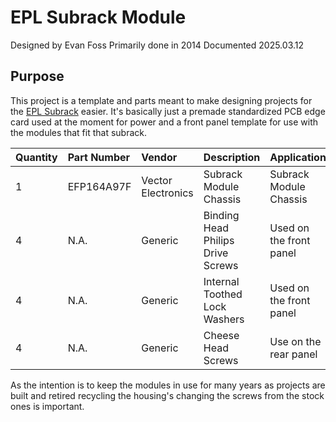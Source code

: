 # EPL Subrack Module

Designed by Evan Foss
Primarily done in 2014
Documented 2025.03.12

## Purpose

This project is a template and parts meant to make designing projects for the <a href="https://github.com/EPL-Engineering/epl_subrack">EPL Subrack</a> easier. It's basically just a premade standardized PCB edge card used at the moment for power and a front panel template for use with the modules that fit that subrack.

|Quantity           |Part Number                            |Vendor                     |Description                        |Application
|:---------------   |:---------------                       |:---------------           |:---------------                   |:---------------
|1                  |EFP164A97F                             |Vector Electronics         |Subrack Module Chassis             |Subrack Module Chassis
|4                  |N.A.                                   |Generic                    |Binding Head Philips Drive Screws  |Used on the front panel
|4                  |N.A.                                   |Generic                    |Internal Toothed Lock Washers      |Used on the front panel
|4                  |N.A.                                   |Generic                    |Cheese Head Screws                 |Use on the rear panel

As the intention is to keep the modules in use for many years as projects are built and retired recycling the housing's changing the screws from the stock ones is important.




